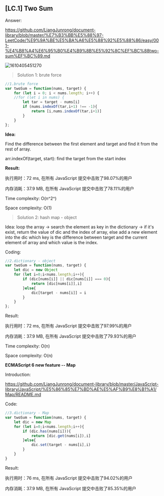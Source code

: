 ## [LC.1] Two Sum ##

Answer:

https://github.com/LiangJunrong/document-library/blob/master/%E7%B3%BB%E5%88%97-LeetCode/%E9%9A%BE%E5%BA%A6%E5%88%92%E5%88%86/easy/001-%E4%B8%A4%E6%95%B0%E4%B9%8B%E5%92%8C%EF%BC%88two-sum%EF%BC%89.md

![1610405451270](C:\Users\lizhiyao\AppData\Roaming\Typora\typora-user-images\1610405451270.png)

> Solution 1: brute force 

```js
//1.brute force
var twoSum = function(nums, target) {
    for (let i = 0; i < nums.length; i++) {
    //for (let i in nums) {
        let tar = target - nums[i]
        if (nums.indexOf(tar,i+1) !== -1){
            return [i,nums.indexOf(tar,i+1)]
        }
    }
};
```

**Idea:**

Find the difference between the first element and target and find it from the rest of array.

arr.indexOf(target, start): find the target from the start index

**Result:**

执行用时：72 ms, 在所有 JavaScript 提交中击败了98.07%的用户

内存消耗：37.9 MB, 在所有 JavaScript 提交中击败了78.11%的用户

Time complexity: O(n^2^) 

Space complexity: O(1)

> Solution 2: hash map - object

Idea: loop the array -> search the element as key in the dictionary -> if it's exist, return the value of dic and the index of array, else add a new element into the dic which key is the difference between target and the current element of array and which value is the index.

Coding:

```js
//2.dictionary - object
var twoSum = function(nums, target) {
    let dic = new Object
    for (let i=0;i<nums.length;i++){
        if (dic[nums[i]] || dic[nums[i]] === 0){
			return [dic[nums[i]],i]
        }else{
            dic[target - nums[i]] = i			
        }
    }
};
```

Result: 

执行用时：72 ms, 在所有 JavaScript 提交中击败了97.99%的用户

内存消耗：37.9 MB, 在所有 JavaScript 提交中击败了79.93%的用户

Time complexity: O(n)

Space complexity: O(n)

**ECMAScript 6 new feature -- Map**

Introduction:

https://github.com/LiangJunrong/document-library/blob/master/JavaScript-library/JavaScript/%E5%86%85%E7%BD%AE%E5%AF%B9%E8%B1%A1/Map/README.md

Code:

```js
//3.dictionary - Map
var twoSum = function(nums, target) {
    let dic = new Map
    for (let i=0;i<nums.length;i++){
        if (dic.has(nums[i])){
            return [dic.get(nums[i]),i]
        }else{
            dic.set(target - nums[i],i)
        }
    }
}
```

Result: 

执行用时：76 ms, 在所有 JavaScript 提交中击败了94.02%的用户

内存消耗：37.9 MB, 在所有 JavaScript 提交中击败了85.35%的用户







